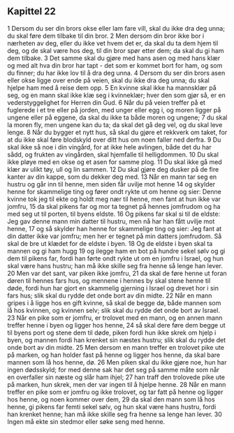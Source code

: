 ## Kapittel 22

1 Dersom du ser din brors okse eller lam fare vill, skal du ikke dra deg unna; du skal føre dem tilbake til din bror.
2 Men dersom din bror ikke bor i nærheten av deg, eller du ikke vet hvem det er, da skal du ta dem hjem til deg, og de skal være hos deg, til din bror spør etter dem; da skal du gi ham dem tilbake.
3 Det samme skal du gjøre med hans asen og med hans klær og med alt hva din bror har tapt - det som er kommet bort for ham, og som du finner; du har ikke lov til å dra deg unna.
4 Dersom du ser din brors asen eller okse ligge over ende på veien, skal du ikke dra deg unna; du skal hjelpe ham med å reise dem opp.
5 En kvinne skal ikke ha mannsklær på seg, og en mann skal ikke klæ seg i kvinneklær; hver den som gjør så, er en vederstyggelighet for Herren din Gud.
6 Når du på veien treffer på et fuglerede i et tre eller på jorden, med unger eller egg i, og moren ligger på ungene eller på eggene, da skal du ikke ta både moren og ungene;
7 du skal la moren fly, men ungene kan du ta; da skal det gå deg vel, og du skal leve lenge.
8 Når du bygger et nytt hus, så skal du gjøre et rekkverk om taket, for at du ikke skal føre blodskyld over ditt hus om noen faller ned derfra.
9 Du skal ikke så noe i din vingård, for at ikke hele avlingen, både det du har sådd, og frukten av vingården, skal hjemfalle til helligdommen.
10 Du skal ikke pløye med en okse og et asen for samme plog.
11 Du skal ikke gå med klær av ulikt tøy, ull og lin sammen.
12 Du skal gjøre deg dusker på de fire kanter av din kappe, som du dekker deg med.
13 Når en mann tar seg en hustru og går inn til henne, men siden får uvilje mot henne
14 og skylder henne for skammelige ting og fører ondt rykte ut om henne og sier: Denne kvinne tok jeg til ekte og holdt meg nær til henne, men fant at hun ikke var jomfru,
15 da skal pikens far og mor ta tegnet på hennes jomfrudom og ha med seg ut til porten, til byens eldste.
16 Og pikens far skal si til de eldste: Jeg gav denne mann min datter til hustru, men nå har han fått uvilje mot henne,
17 og så skylder han henne for skammelige ting og sier: Jeg fant at din datter ikke var jomfru; men her er tegnet på min datters jomfrudom. Så skal de bre ut klædet for de eldste i byen.
18 Og de eldste i byen skal ta mannen og gi ham hugg
19 og ilegge ham en bot på hundre sekel sølv og gi dem til pikens far, fordi han førte ondt rykte ut om en jomfru i Israel, og hun skal være hans hustru; han må ikke skille seg fra henne så lenge han lever.
20 Men var det sant, var piken ikke jomfru,
21 da skal de føre henne ut foran døren til hennes fars hus, og mennene i hennes by skal stene henne til døde, fordi hun har gjort en skammelig gjerning i Israel og drevet hor i sin fars hus; slik skal du rydde det onde bort av din midte.
22 Når en mann gripes i å ligge hos en gift kvinne, så skal de begge dø, både mannen som lå hos kvinnen, og kvinnen selv; slik skal du rydde det onde bort av Israel.
23 Når en pike som er jomfru, er trolovet med en mann, og en annen mann treffer henne i byen og ligger hos henne,
24 så skal dere føre dem begge ut til byens port og stene dem til døde, piken fordi hun ikke skrek om hjelp i byen, og mannen fordi han krenket sin næstes hustru; slik skal du rydde det onde bort av din midte.
25 Men dersom en mann treffer en trolovet pike ute på marken, og han holder fast på henne og ligger hos henne, da skal bare mannen som lå hos henne, dø.
26 Men piken skal du ikke gjøre noe, hun har ingen dødsskyld; for med denne sak har det seg på samme måte som når en overfaller sin næste og slår ham ihjel;
27 han traff den trolovede pike ute på marken, hun skrek, men der var ingen til å hjelpe henne.
28 Når en mann treffer en pike som er jomfru og ikke trolovet, og tar fatt på henne og ligger hos henne, og noen kommer over dem,
29 da skal den mann som lå hos henne, gi pikens far femti sekel sølv, og hun skal være hans hustru, fordi han krenket henne; han må ikke skille seg fra henne sa lenge han lever.
30 Ingen må ekte sin stedmor eller søke seng med henne.
